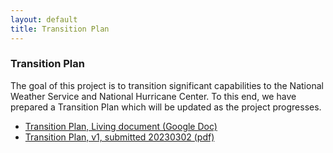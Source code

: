 ```yaml
---
layout: default
title: Transition Plan
---
```


### Transition Plan

The goal of this project is to transition significant capabilities to the National Weather Service and National Hurricane Center. To this end, we have prepared a Transition Plan which will be updated as the project progresses. 
 - [Transition Plan, Living document (Google Doc)](https://docs.google.com/document/d/1WqgbREiPd4tE79QC7reLfABs5VXR_KCpvbxqvQg3R1Q/edit?usp=sharing)
 - [Transition Plan, v1, submitted 20230302 (pdf)](../../documents/20230301_FY22_WPO_External_Transition_Plan_NA22OAR4590527_Vigh_v1.pdf)